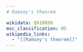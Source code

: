 ```yaml
---
# Ramsey's theorem

wikidata: Q918099
msc_classification: 05
wikipedia_links:
  - "[[Ramsey's theorem]]"
---
```

